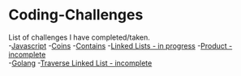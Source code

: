 # Coding-Challenges
List of challenges I have completed/taken.<br />
-[Javascript](https://github.com/ZiarayZ/Coding-Challenges/tree/Challenges/Javascript)
  -[Coins](https://github.com/ZiarayZ/Coding-Challenges/tree/Challenges/Javascript/Coins/README.md)
  -[Contains](https://github.com/ZiarayZ/Coding-Challenges/tree/Challenges/Javascript/Contains/README.md)
  -[Linked Lists - in progress](https://github.com/ZiarayZ/Coding-Challenges/tree/Challenges/Javascript/Linked%20Lists/README.md)
  -[Product - incomplete](https://github.com/ZiarayZ/Coding-Challenges/tree/Challenges/Javascript/Product/README.md)<br />
-[Golang](https://github.com/ZiarayZ/Coding-Challenges/tree/Challenges/Golang)
  -[Traverse Linked List - incomplete](https://github.com/ZiarayZ/Coding-Challenges/tree/Challenges/Golang/Traverse%20Linked%20List/README.md)<br />
